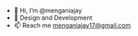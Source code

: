 - 👋 Hi, I’m @menganiajay
- 👀 Design and Development
- 📫 Reach me menganiajay17@gmail.com

<!---
menganiajay/menganiajay is a ✨ special ✨ repository because its `README.md` (this file) appears on your GitHub profile.
You can click the Preview link to take a look at your changes.
--->
